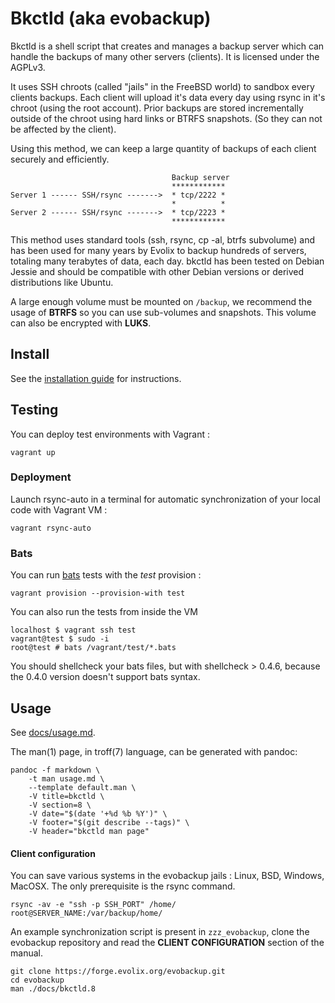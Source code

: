 Bkctld (aka evobackup)
=========

Bkctld is a shell script that creates and manages a backup server
which can handle the backups of many other servers (clients). It
is licensed under the AGPLv3.

It uses SSH chroots (called "jails" in the FreeBSD world) to sandbox
every clients backups. Each client will upload it's data every day
using rsync in it's chroot (using the root account).  Prior backups
are stored incrementally outside of the chroot using hard links or
BTRFS snapshots.  (So they can not be affected by the client). 

Using this method, we can keep a large quantity of backups of each
client securely and efficiently.

~~~
                                    Backup server
                                    ************
Server 1 ------ SSH/rsync ------->  * tcp/2222 *
                                    *          *
Server 2 ------ SSH/rsync ------->  * tcp/2223 *
                                    ************
~~~

This method uses standard tools (ssh, rsync, cp -al, btrfs subvolume)
and has been used for many years by Evolix to backup hundreds of
servers, totaling many terabytes of data, each day.  bkctld has
been tested on Debian Jessie and should be compatible with other
Debian versions or derived distributions like Ubuntu.

A large enough volume must be mounted on `/backup`, we recommend
the usage of **BTRFS** so you can use sub-volumes and snapshots.
This volume can also be encrypted with **LUKS**.

## Install

See the [installation guide](docs/install.md) for instructions.

## Testing

You can deploy test environments with Vagrant :

~~~
vagrant up
~~~

### Deployment

Launch rsync-auto in a terminal for automatic synchronization of
your local code with Vagrant VM :

~~~
vagrant rsync-auto
~~~

### Bats

You can run [bats](https://github.com/sstephenson/bats) tests with
the *test* provision :

~~~
vagrant provision --provision-with test
~~~

You can also run the tests from inside the VM

~~~
localhost $ vagrant ssh test
vagrant@test $ sudo -i
root@test # bats /vagrant/test/*.bats
~~~

You should shellcheck your bats files, but with shellcheck > 0.4.6, because the 0.4.0 version doesn't support bats syntax.

## Usage

See [docs/usage.md](docs/usage.md).

The man(1) page, in troff(7) language, can be generated with pandoc:

~~~
pandoc -f markdown \
	-t man usage.md \
	--template default.man \
	-V title=bkctld \
	-V section=8 \
	-V date="$(date '+%d %b %Y')" \
	-V footer="$(git describe --tags)" \
	-V header="bkctld man page"
~~~

#### Client configuration

You can save various systems in the evobackup jails :  Linux, BSD,
Windows, MacOSX. The only prerequisite is the rsync command.

~~~
rsync -av -e "ssh -p SSH_PORT" /home/ root@SERVER_NAME:/var/backup/home/
~~~

An example synchronization script is present in `zzz_evobackup`,
clone the evobackup repository and read the **CLIENT CONFIGURATION**
section of the manual.

~~~
git clone https://forge.evolix.org/evobackup.git
cd evobackup
man ./docs/bkctld.8
~~~
